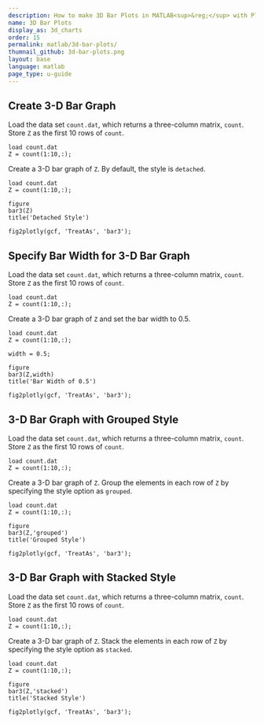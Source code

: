 ```yaml
---
description: How to make 3D Bar Plots in MATLAB<sup>&reg;</sup> with Plotly.
name: 3D Bar Plots
display_as: 3d_charts
order: 15
permalink: matlab/3d-bar-plots/
thumnail_github: 3d-bar-plots.png
layout: base
language: matlab
page_type: u-guide
---
```


## Create 3-D Bar Graph

Load the data set `count.dat`, which returns a three-column matrix, `count`. Store `Z` as the first 10 rows of `count`.

```{matlab}
load count.dat
Z = count(1:10,:);
```

Create a 3-D bar graph of `Z`. By default, the style is `detached`.

```{matlab}
load count.dat
Z = count(1:10,:);

figure
bar3(Z)
title('Detached Style')

fig2plotly(gcf, 'TreatAs', 'bar3');
```


<!--------------------- EXAMPLE  BREAK ------------------------->

## Specify Bar Width for 3-D Bar Graph

Load the data set `count.dat`, which returns a three-column matrix, `count`. Store `Z` as the first 10 rows of `count`.

```{matlab}
load count.dat
Z = count(1:10,:);
```

Create a 3-D bar graph of `Z` and set the bar width to 0.5.

```{matlab}
load count.dat
Z = count(1:10,:);

width = 0.5;

figure
bar3(Z,width)
title('Bar Width of 0.5')

fig2plotly(gcf, 'TreatAs', 'bar3');
```


<!--------------------- EXAMPLE BREAK ------------------------->

## 3-D Bar Graph with Grouped Style

Load the data set `count.dat`, which returns a three-column matrix, `count`. Store `Z` as the first 10 rows of `count`.

```{matlab}
load count.dat
Z = count(1:10,:);
```

Create a 3-D bar graph of `Z`. Group the elements in each row of `Z` by specifying the style option as `grouped`.

```{matlab}
load count.dat
Z = count(1:10,:);

figure
bar3(Z,'grouped')
title('Grouped Style')

fig2plotly(gcf, 'TreatAs', 'bar3');
```


<!--------------------- EXAMPLE BREAK ------------------------->

## 3-D Bar Graph with Stacked Style

Load the data set `count.dat`, which returns a three-column matrix, `count`. Store `Z` as the first 10 rows of `count`.

```{matlab}
load count.dat
Z = count(1:10,:);
```

Create a 3-D bar graph of `Z`. Stack the elements in each row of `Z` by specifying the style option as `stacked`.

```{matlab}
load count.dat
Z = count(1:10,:);

figure
bar3(Z,'stacked')
title('Stacked Style')

fig2plotly(gcf, 'TreatAs', 'bar3');
```



<!--------------------- EXAMPLE BREAK ------------------------->

